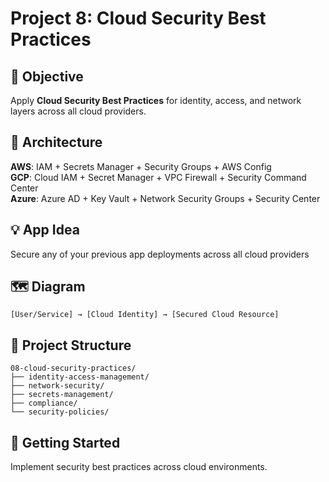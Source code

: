 # Project 8: Cloud Security Best Practices

## 🎯 Objective
Apply **Cloud Security Best Practices** for identity, access, and network layers across all cloud providers.

## 🧱 Architecture
**AWS**: IAM + Secrets Manager + Security Groups + AWS Config  
**GCP**: Cloud IAM + Secret Manager + VPC Firewall + Security Command Center  
**Azure**: Azure AD + Key Vault + Network Security Groups + Security Center  

## 💡 App Idea
Secure any of your previous app deployments across all cloud providers

## 🗺️ Diagram
```plaintext
[User/Service] → [Cloud Identity] → [Secured Cloud Resource]
```

## 📁 Project Structure
```
08-cloud-security-practices/
├── identity-access-management/
├── network-security/
├── secrets-management/
├── compliance/
└── security-policies/
```

## 🚀 Getting Started
Implement security best practices across cloud environments.